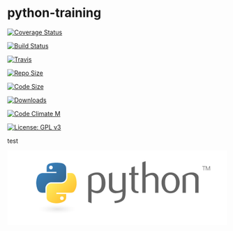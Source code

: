 # python-training


[![Coverage Status](https://coveralls.io/repos/github/python-code-level/python-training/badge.svg?branch=master)](https://coveralls.io/github/python-code-level/python-training?branch=master)

[![Build Status](https://travis-ci.com/python-code-level/ticross.svg?branch=master)](https://travis-ci.com/python-code-level/ticross) 

[![Travis](https://img.shields.io/travis/python-code-level/python-training/master.svg?label=Travis%20CI)](
    https://travis-ci.com/python-code-level/python-training)
    

[![Repo Size](https://img.shields.io/github/repo-size/python-code-level/python-training.svg)](https://github.com/repo-size/python-code-level/python-training) 

[![Code Size](https://img.shields.io/github/languages/code-size/python-code-level/python-training.svg)](https://github.com/languages/code-size/python-code-level/python-training)

[![Downloads](https://img.shields.io/github/downloads/python-code-level/python-training/total.svg)](https://github.com/downloads/python-code-level/python-training)

[![Code Climate M](https://img.shields.io/codeclimate/maintainability/pyhon-code-level/python-training.svg)](https://codeclimate.com/github/python-code-level/python-training)



[![License: GPL v3](https://img.shields.io/badge/License-GPLv3-blue.svg)](https://www.gnu.org/licenses/gpl-3.0)




test

![alt text](images/python-logo-master-v3-TM.png)
